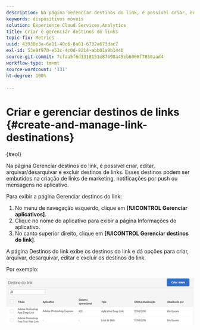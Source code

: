 ```yaml
---
description: Na página Gerenciar destinos do link, é possível criar, editar, arquivar/desarquivar e excluir destinos de links. Esses destinos podem ser embutidos na criação de links de marketing, notificações por push ou mensagens no aplicativo.
keywords: dispositivos móveis
solution: Experience Cloud Services,Analytics
title: Criar e gerenciar destinos de links
topic-fix: Metrics
uuid: 43930e3a-6a11-40c6-8a61-6732a673dac7
exl-id: 53e9f970-e53c-4c0d-9214-abb01a9b144b
source-git-commit: 7cfaa5f6d1318151e87698a45eb6006f7850aad4
workflow-type: tm+mt
source-wordcount: '131'
ht-degree: 100%

---
```


# Criar e gerenciar destinos de links {#create-and-manage-link-destinations}

{#eol}

Na página Gerenciar destinos do link, é possível criar, editar, arquivar/desarquivar e excluir destinos de links. Esses destinos podem ser embutidos na criação de links de marketing, notificações por push ou mensagens no aplicativo.

Para exibir a página Gerenciar destinos do link:

1. No menu de navegação esquerdo, clique em **[!UICONTROL Gerenciar aplicativos]**.
1. Clique no nome do aplicativo para exibir a página Informações do aplicativo.
1. No canto superior direito, clique em **[!UICONTROL Gerenciar destinos do link]**.

A página Destinos do link exibe os destinos do link e dá opções para criar, arquivar, desarquivar, editar e excluir os destinos do link.

Por exemplo:

![](assets/link_destinations_list.png)
